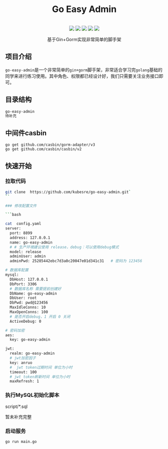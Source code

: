 
<div align="center">
<h1>Go Easy Admin</h1>
</div><br>
<div align=center>
<img src="https://img.shields.io/badge/golang-1.17-blue"/>
<img src="https://img.shields.io/badge/gin-1.9.0-lightBlue"/>
<img src="https://img.shields.io/badge/casbin-2.37.4-brightgreen"/>
<img src="https://img.shields.io/badge/viper-1.16.0-green"/>
<img src="https://img.shields.io/badge/gorm-1.25.2-red"/>

<p>基于Gin+Gorm实现非常简单的脚手架</p>
</div>

## 项目介绍

`go-easy-admin`是一个非常简单的`gin+gorm`脚手架，非常适合学习完`golang`基础的同学来进行练习使用。其中角色、权限都已经设计好，我们只需要关注业务接口即可。

## 目录结构

```bash
go-easy-admin
待补充
```

## 中间件casbin
```shell
go get github.com/casbin/gorm-adapter/v3
go get github.com/casbin/casbin/v2
```

## 快速开始

### 拉取代码

```bash
git clone  https://github.com/kubesre/go-easy-admin.git`
``

### 修改配置文件

```bash

cat  config.yaml
server:
  port: 8899
  address: 127.0.0.1
  name: go-easy-admin
  # # 生产环境建议使用 release，debug：可以使用debug模式
  model: release
  adminUser: admin
  adminPwd: 25285442ebc7d3a0c20047e01d341c31   # 密码为 123456

# 数据库配置
mysql:
  DbHost: 127.0.0.1
  DbPort: 3306
  # 数据库名称 需要提前创建好
  DbName: go-easy-admin
  DbUser: root
  DbPwd: pwd@123456
  MaxIdleConns: 10
  MaxOpenConns: 100
  # 是否开启debug，1 开启 0 关闭
  ActiveDebug: 0

# 密码加密
aes:
  key: go-easy-admin

jwt:
  realm: go-easy-admin
  # jwt加密因子
  key: anruo
  #  jwt token过期时间 单位为小时
  timeout: 100
  # jwt token刷新时间 单位为小时
  maxRefresh: 1
```

### 执行MySQL初始化脚本
script/*.sql

暂未补充完整
### 启动服务

```bash
go run main.go
```
